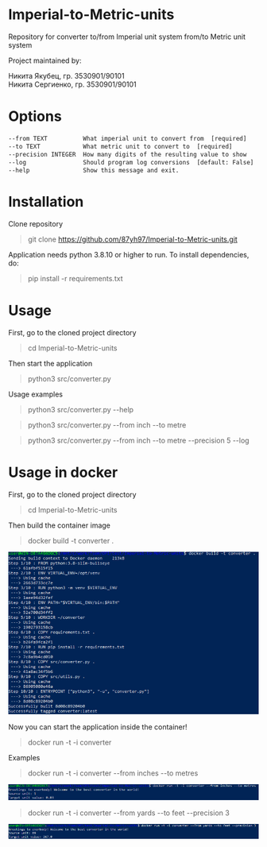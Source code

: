 # Imperial-to-Metric-units
Repository for converter to/from Imperial unit system from/to Metric unit system

Project maintained by:

<p>Никита Якубец, гр. 3530901/90101<br>
Никита Сергиенко, гр. 3530901/90101</p>

# Options
    --from TEXT          What imperial unit to convert from  [required]
    --to TEXT            What metric unit to convert to  [required]
    --precision INTEGER  How many digits of the resulting value to show
    --log                Should program log conversions  [default: False]
    --help               Show this message and exit.

# Installation
Clone repository
> git clone https://github.com/87yh97/Imperial-to-Metric-units.git

Application needs python 3.8.10 or higher to run. To install dependencies, do:
> pip install -r requirements.txt

# Usage
First, go to the cloned project directory
> cd Imperial-to-Metric-units

Then start the application
> python3 src/converter.py

Usage examples
> python3 src/converter.py --help

> python3 src/converter.py --from inch --to metre

> python3 src/converter.py --from inch --to metre --precision 5 --log

# Usage in docker
First, go to the cloned project directory
> cd Imperial-to-Metric-units

Then build the container image
> docker build -t converter .

![docker_image_build.png](resources%2Fdocker_image_build.png)

Now you can start the application inside the container!
> docker run -t -i converter

Examples
> docker run -t -i converter --from inches --to metres

![example.png](resources%2Fexample.png)

> docker run -t -i converter --from yards --to feet --precision 3

![example2.png](resources%2Fexample2.png)
